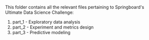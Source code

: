 This folder contains all the relevant files pertaining to Springboard's Ultimate Data Science Challenge:

1. part_1 - Exploratory data analysis
2. part_2 - Experiment and metrics design
3. part_3 - Predictive modeling
